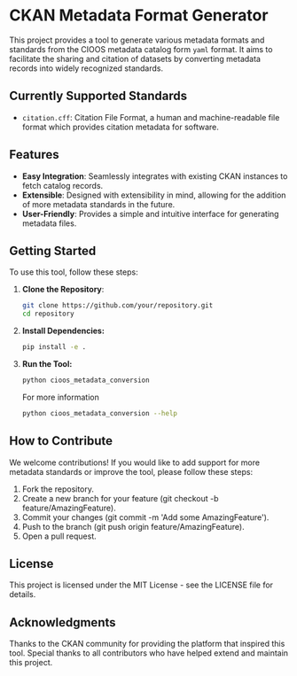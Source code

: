 # CKAN Metadata Format Generator

This project provides a tool to generate various metadata formats and standards
from the CIOOS metadata catalog form `yaml` format. It aims to
facilitate the sharing and citation of datasets by converting metadata records into
widely recognized standards.

## Currently Supported Standards

- `citation.cff`: Citation File Format, a human and machine-readable file format
  which provides citation metadata for software.

## Features

- **Easy Integration**: Seamlessly integrates with existing CKAN instances to
  fetch catalog records.
- **Extensible**: Designed with extensibility in mind, allowing for the addition
  of more metadata standards in the future.
- **User-Friendly**: Provides a simple and intuitive interface for generating
  metadata files.

## Getting Started

To use this tool, follow these steps:

1. **Clone the Repository**:

   ```bash
   git clone https://github.com/your/repository.git
   cd repository
   ```

2. **Install Dependencies:**

   ```bash
   pip install -e .
   ```

3. **Run the Tool:**

   ```bash
   python cioos_metadata_conversion
   ```

   For more information

   ```bash
   python cioos_metadata_conversion --help
   ```

## How to Contribute

We welcome contributions! If you would like to add support for more metadata standards or improve the tool, please follow these steps:

1. Fork the repository.
2. Create a new branch for your feature (git checkout -b feature/AmazingFeature).
3. Commit your changes (git commit -m 'Add some AmazingFeature').
4. Push to the branch (git push origin feature/AmazingFeature).
5. Open a pull request.

## License

This project is licensed under the MIT License - see the LICENSE file for details.

## Acknowledgments

Thanks to the CKAN community for providing the platform that inspired this tool.
Special thanks to all contributors who have helped extend and maintain this project.
